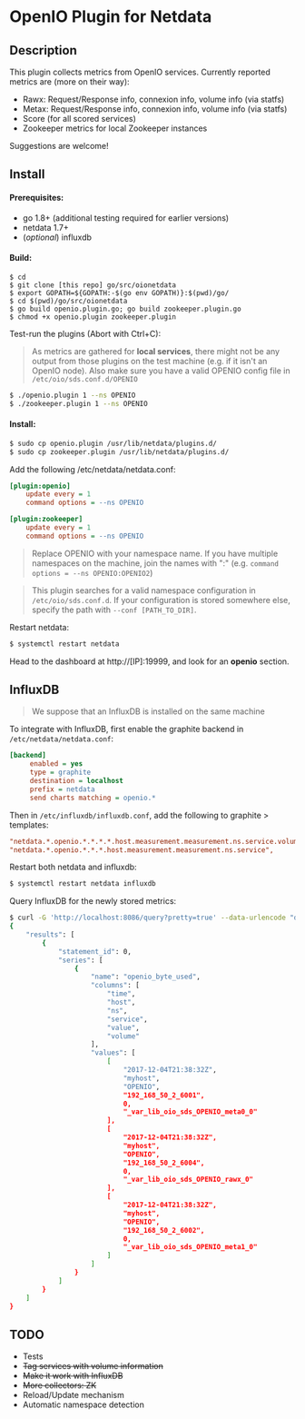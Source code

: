 OpenIO Plugin for Netdata
===

Description
---

This plugin collects metrics from OpenIO services. Currently reported metrics are (more on their way):

- Rawx: Request/Response info, connexion info, volume info (via statfs)
- Metax: Request/Response info, connexion info, volume info (via statfs)
- Score (for all scored services)
- Zookeeper metrics for local Zookeeper instances

Suggestions are welcome!

Install
---

#### Prerequisites:
- go 1.8+ (additional testing required for earlier versions)
- netdata 1.7+
- (*optional*) influxdb


#### Build:

```
$ cd
$ git clone [this repo] go/src/oionetdata
$ export GOPATH=${GOPATH:-$(go env GOPATH)}:$(pwd)/go/
$ cd $(pwd)/go/src/oionetdata
$ go build openio.plugin.go; go build zookeeper.plugin.go
$ chmod +x openio.plugin zookeeper.plugin
```

Test-run the plugins (Abort with Ctrl+C):

> As metrics are gathered for __local services__, there might not be any output from those plugins on the test machine (e.g. if it isn't an OpenIO node). Also make sure you have a valid OPENIO config file in `/etc/oio/sds.conf.d/OPENIO`

```sh
$ ./openio.plugin 1 --ns OPENIO
$ ./zookeeper.plugin 1 --ns OPENIO
```

#### Install:
```sh
$ sudo cp openio.plugin /usr/lib/netdata/plugins.d/
$ sudo cp zookeeper.plugin /usr/lib/netdata/plugins.d/
```

Add the following /etc/netdata/netdata.conf:
```ini
[plugin:openio]
    update every = 1
    command options = --ns OPENIO

[plugin:zookeeper]
    update every = 1
    command options = --ns OPENIO
```

> Replace OPENIO with your namespace name. If you have multiple namespaces on the machine, join the names with ":" (e.g. `command options = --ns OPENIO:OPENIO2`)

> This plugin searches for a valid namespace configuration in `/etc/oio/sds.conf.d`. If your configuration is stored somewhere else, specify the path with `--conf [PATH_TO_DIR]`.

Restart netdata:
```sh
$ systemctl restart netdata
```

Head to the dashboard at http://[IP]:19999, and look for an __openio__ section.

InfluxDB
---

> We suppose that an InfluxDB is installed on the same machine

To integrate with InfluxDB, first enable the graphite backend in `/etc/netdata/netdata.conf`:


```ini
[backend]
     enabled = yes
     type = graphite
     destination = localhost
     prefix = netdata
     send charts matching = openio.*
```

Then in `/etc/influxdb/influxdb.conf`, add the following to graphite > templates:

```ini
"netdata.*.openio.*.*.*.*.host.measurement.measurement.ns.service.volume",
"netdata.*.openio.*.*.*.host.measurement.measurement.ns.service",
```

Restart both netdata and influxdb:

```sh
$ systemctl restart netdata influxdb
```

Query InfluxDB for the newly stored metrics:

```sh
$ curl -G 'http://localhost:8086/query?pretty=true' --data-urlencode "db=graphite" --data-urlencode "q=SELECT * from openio_byte_used limit 3"
{
    "results": [
        {
            "statement_id": 0,
            "series": [
                {
                    "name": "openio_byte_used",
                    "columns": [
                        "time",
                        "host",
                        "ns",
                        "service",
                        "value",
                        "volume"
                    ],
                    "values": [
                        [
                            "2017-12-04T21:38:32Z",
                            "myhost",
                            "OPENIO",
                            "192_168_50_2_6001",
                            0,
                            "_var_lib_oio_sds_OPENIO_meta0_0"
                        ],
                        [
                            "2017-12-04T21:38:32Z",
                            "myhost",
                            "OPENIO",
                            "192_168_50_2_6004",
                            0,
                            "_var_lib_oio_sds_OPENIO_rawx_0"
                        ],
                        [
                            "2017-12-04T21:38:32Z",
                            "myhost",
                            "OPENIO",
                            "192_168_50_2_6002",
                            0,
                            "_var_lib_oio_sds_OPENIO_meta1_0"
                        ]
                    ]
                }
            ]
        }
    ]
}
```

TODO
---

- Tests
- ~~Tag services with volume information~~
- ~~Make it work with InfluxDB~~
- ~~More collectors: ZK~~
- Reload/Update mechanism
- Automatic namespace detection
